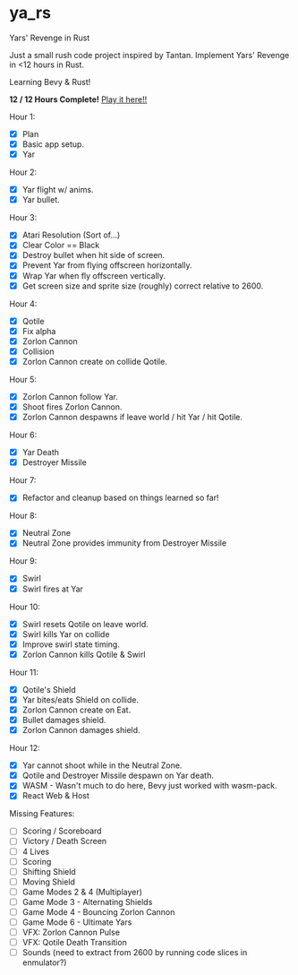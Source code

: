 # ya_rs

Yars' Revenge in Rust

Just a small rush code project inspired by Tantan.
Implement Yars' Revenge in <12 hours in Rust.

Learning Bevy & Rust!

**12 / 12 Hours Complete!** [Play it here!!](https://brandon-reinhart.github.io/ya_rs/)

Hour 1:
- [x] Plan
- [x] Basic app setup.
- [x] Yar
 
Hour 2:
- [x] Yar flight w/ anims.
- [x] Yar bullet.
  
Hour 3:
- [x] Atari Resolution (Sort of...)
- [x] Clear Color == Black
- [x] Destroy bullet when hit side of screen.
- [x] Prevent Yar from flying offscreen horizontally.
- [x] Wrap Yar when fly offscreen vertically.
- [x] Get screen size and sprite size (roughly) correct relative to 2600.
 
Hour 4:
- [x] Qotile
- [x] Fix alpha
- [x] Zorlon Cannon
- [x] Collision
- [x] Zorlon Cannon create on collide Qotile.

Hour 5:
- [x] Zorlon Cannon follow Yar.
- [x] Shoot fires Zorlon Cannon.
- [x] Zorlon Cannon despawns if leave world / hit Yar / hit Qotile.

Hour 6:
- [x] Yar Death
- [x] Destroyer Missile

Hour 7:
- [x] Refactor and cleanup based on things learned so far!

Hour 8:
- [x] Neutral Zone
- [x] Neutral Zone provides immunity from Destroyer Missile

Hour 9:
- [x] Swirl
- [x] Swirl fires at Yar

Hour 10:
- [x] Swirl resets Qotile on leave world.
- [x] Swirl kills Yar on collide
- [x] Improve swirl state timing.
- [x] Zorlon Cannon kills Qotile & Swirl

Hour 11:
- [x] Qotile's Shield
- [x] Yar bites/eats Shield on collide.
- [x] Zorlon Cannon create on Eat.
- [x] Bullet damages shield.
- [x] Zorlon Cannon damages shield.

Hour 12:
- [x] Yar cannot shoot while in the Neutral Zone.
- [x] Qotile and Destroyer Missile despawn on Yar death.
- [x] WASM - Wasn't much to do here, Bevy just worked with wasm-pack.
- [x] React Web & Host

Missing Features:
- [ ] Scoring / Scoreboard
- [ ] Victory / Death Screen
- [ ] 4 Lives
- [ ] Scoring
- [ ] Shifting Shield
- [ ] Moving Shield
- [ ] Game Modes 2 & 4 (Multiplayer)
- [ ] Game Mode 3 - Alternating Shields
- [ ] Game Mode 4 - Bouncing Zorlon Cannon
- [ ] Game Mode 6 - Ultimate Yars
- [ ] VFX: Zorlon Cannon Pulse
- [ ] VFX: Qotile Death Transition
- [ ] Sounds (need to extract from 2600 by running code slices in enmulator?)
